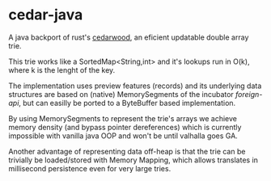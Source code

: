 # cedar-java
A java backport of rust's [cedarwood](https://github.com/MnO2/cedarwood), an eficient updatable double array trie.

This trie works like a SortedMap<String,int> and it's lookups run in O(k), where k is the lenght of the key.

The implementation uses preview features (records) and its underlying data structures are based on (native) MemorySegments of the incubator *foreign-api*, but can easilly be ported to a ByteBuffer based implementation. 

By using MemorySegments to represent the trie's arrays we achieve memory density (and bypass pointer dereferences) which is currently impossible with vanilla java OOP and won't be until valhalla goes GA.

Another advantage of representing data off-heap is that the trie can be trivially be loaded/stored with Memory Mapping, which allows translates in millisecond persistence even for very large tries.


